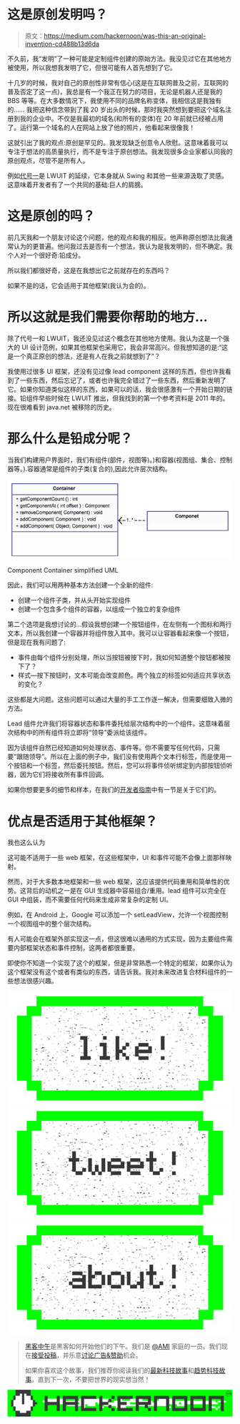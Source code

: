 # 这是原创发明吗？

> 原文：<https://medium.com/hackernoon/was-this-an-original-invention-cd488b13d6da>

不久前，我“发明”了一种可能是定制组件创建的原始方法。我没见过它在其他地方被使用，所以我想我发明了它，但很可能有人首先想到了它。

十几岁的时候，我对自己的原创性非常有信心(这是在互联网普及之前，互联网的普及否定了这一点)，我总是有一个我正在努力的项目，无论是机器人还是我的 BBS 等等。在大多数情况下，我使用不同的品牌名称变体，我相信这是我独有的……
我把这种信念带到了我 20 岁出头的时候，那时我突然想到要把这个域名注册到我的企业中。不仅是我最初的域名(和所有的变体)在 20 年前就已经被占用了。运行第一个域名的人在网站上放了他的照片，他看起来很像我！

这就引出了我的观点:原创是罕见的。我发现缺乏创意令人欣慰。这意味着我可以专注于想法的高质量执行，而不是专注于原创想法。我发现很多企业家都认同我的原创观点，尽管不是所有人。

例如[代号一](https://www.codenameone.com/)是 LWUIT 的延续，它本身就从 Swing 和其他一些来源汲取了灵感。这意味着开发者有了一个共同的基础:巨人的肩膀。

# 这是原创的吗？

前几天我和一个朋友讨论这个问题，他的观点和我的相反。他声称原创想法比我通常认为的更普遍。他问我过去是否有一个想法，我认为是我发明的，但不确定。我个人对一个很好奇:铅成分。

所以我们都很好奇，这是在我想出它之前就存在的东西吗？

如果不是的话，它会适用于其他框架(我认为会的)。

# 所以这就是我们需要你帮助的地方…

除了代号一和 LWUIT，我还没见过这个概念在其他地方使用。我认为这是一个强大的 UI 设计范例，如果其他框架也采用它，我会非常高兴。但我想知道的是:“这是一个真正原创的想法，还是有人在我之前就想到了”？

我使用过很多 UI 框架，还没有见过像 lead component 这样的东西，但也许我看到了一些东西，然后忘记了，或者也许我完全错过了一些东西，然后重新发明了它。如果你知道类似这样的东西，如果可以的话，我会很感激有一个开始日期的链接。铅组件早些时候在 LWUIT 推出，但我找到的第一个参考资料是 2011 年的。现在很难看到 java.net 被移除的历史。

# 那么什么是铅成分呢？

当我们构建用户界面时，我们有组件(部件，视图等)。)和容器(视图组、集合、控制器等。).容器通常是组件的子类(复合的),因此允许层次结构。

![](img/7372cb7ea0a338be864c3e7ce44b2666.png)

Component Container simplified UML

因此，我们可以用两种基本方法创建一个全新的组件:

*   创建一个组件子类，并从头开始实现组件
*   创建一个包含多个组件的容器，以组成一个独立的复杂组件

第二个选项是我想讨论的…假设我想创建一个按钮组件，在左侧有一个图标和两行文本，所以我创建一个容器并将组件放入其中。我可以让容器看起来像一个按钮，但是现在我有问题了:

*   事件由每个组件分别处理，所以当按钮被按下时，我如何知道整个按钮都被按下了？
*   样式—按下按钮时，文本可能会改变颜色。两个独立的标签如何适应共享状态的变化？

这些都是大问题。这些问题可以通过大量的手工工作逐一解决，但需要细致入微的方法。

Lead 组件允许我们将容器状态和事件委托给层次结构中的一个组件。这意味着层次结构中的所有组件将立即将“领导”委派给该组件。

因为该组件自然已经知道如何处理状态、事件等。你不需要写任何代码，只需要“跟随领导”。所以在上面的例子中，我们没有使用两个文本行标签，而是使用一个按钮和一个标签，然后委托按钮。然后，您可以将事件侦听绑定到内部按钮侦听器，因为它们将接收所有事件回调。

如果你想要更多的细节和样本，在我们的[开发者指南](https://www.codenameone.com/manual/components.html)中有一节是关于它们的。

# 优点是否适用于其他框架？

我也这么认为

这可能不适用于一些 web 框架，在这些框架中，UI 和事件可能不会像上面那样映射。

然而，对于大多数本地框架和一些 web 框架，这应该提供代码重用和简单性的优势。这背后的动机之一是在 GUI 生成器中容易组合/重用。lead 组件可以完全在 GUI 中组装，而不需要任何代码来生成非常复杂的定制 UI。

例如，在 Android 上，Google 可以添加一个 setLeadView，允许一个视图控制一个视图组中的整个层次结构。

有人可能会在框架外部实现这一点，但这很难以通用的方式实现，因为主要组件需要内部框架状态和事件控制，这两者都很重要。

即使你不知道一个实现了这个的框架，但是非常熟悉一个特定的框架，如果你认为这个框架没有这个或者有类似的东西，请告诉我。我对未来改进复合材料组件的一些想法很感兴趣。

[![](img/50ef4044ecd4e250b5d50f368b775d38.png)](http://bit.ly/HackernoonFB)[![](img/979d9a46439d5aebbdcdca574e21dc81.png)](https://goo.gl/k7XYbx)[![](img/2930ba6bd2c12218fdbbf7e02c8746ff.png)](https://goo.gl/4ofytp)

> [黑客中午](http://bit.ly/Hackernoon)是黑客如何开始他们的下午。我们是 [@AMI](http://bit.ly/atAMIatAMI) 家庭的一员。我们现在[接受投稿](http://bit.ly/hackernoonsubmission)，并乐意[讨论广告&赞助](mailto:partners@amipublications.com)机会。
> 
> 如果你喜欢这个故事，我们推荐你阅读我们的[最新科技故事](http://bit.ly/hackernoonlatestt)和[趋势科技故事](https://hackernoon.com/trending)。直到下一次，不要把世界的现实想当然！

![](img/be0ca55ba73a573dce11effb2ee80d56.png)